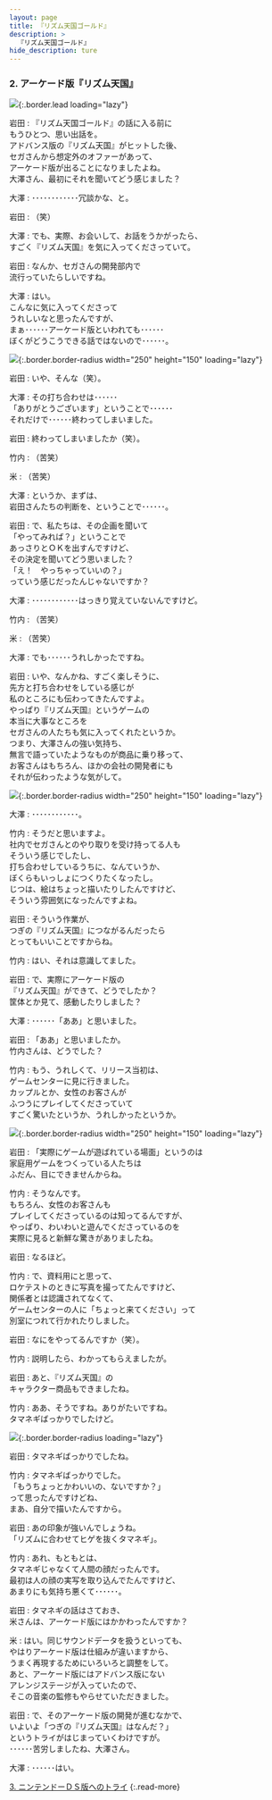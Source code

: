 ```yaml
---
layout: page
title: 『リズム天国ゴールド』
description: >
  『リズム天国ゴールド』
hide_description: ture
---
```


### 2. アーケード版『リズム天国』

![](/interviews/jp/nds/ylzj/vol1/img/mainvisual2.jpg){:.border.lead loading="lazy"}

岩田
: 『リズム天国ゴールド』の話に入る前に<br>もうひとつ、思い出話を。<br>アドバンス版の『リズム天国』がヒットした後、<br>セガさんから想定外のオファーがあって、<br>アーケード版が出ることになりましたよね。<br>大澤さん、最初にそれを聞いてどう感じました？

大澤
: ････････････冗談かな、と。

岩田
: （笑）

大澤
: でも、実際、お会いして、お話をうかがったら、<br>すごく『リズム天国』を気に入ってくださっていて。

岩田
: なんか、セガさんの開発部内で<br>流行っていたらしいですね。

大澤
: はい。<br>こんなに気に入ってくださって<br>うれしいなと思ったんですが、<br>まぁ･･････アーケード版といわれても･･････<br>ぼくがどうこうできる話ではないので･･････。

![](/interviews/jp/nds/ylzj/vol1/img/photo06.jpg){:.border.border-radius width="250" height="150" loading="lazy"}

岩田
: いや、そんな（笑）。

大澤
: その打ち合わせは･･････<br>「ありがとうございます」ということで･･････<br>それだけで･･････終わってしまいました。

岩田
: 終わってしまいましたか（笑）。

竹内
: （苦笑）

米
: （苦笑）

大澤
: というか、まずは、<br>岩田さんたちの判断を、ということで･･････。

岩田
: で、私たちは、その企画を聞いて<br>「やってみれば？」ということで<br>あっさりとＯＫを出すんですけど、<br>その決定を聞いてどう思いました？<br>「え！　やっちゃっていいの？」<br>っていう感じだったんじゃないですか？

大澤
: ････････････はっきり覚えていないんですけど。

竹内
: （苦笑）

米
: （苦笑）

大澤
: でも･･････うれしかったですね。

岩田
: いや、なんかね、すごく楽しそうに、<br>先方と打ち合わせをしている感じが<br>私のところにも伝わってきたんですよ。<br>やっぱり『リズム天国』というゲームの<br>本当に大事なところを<br>セガさんの人たちも気に入ってくれたというか。<br>つまり、大澤さんの強い気持ち、<br>無言で語っていたようなものが商品に乗り移って、<br>お客さんはもちろん、ほかの会社の開発者にも<br>それが伝わったような気がして。

![](/interviews/jp/nds/ylzj/vol1/img/photo07.jpg){:.border.border-radius width="250" height="150" loading="lazy"}

大澤
: ････････････。

竹内
: そうだと思いますよ。<br>社内でセガさんとのやり取りを受け持ってる人も<br>そういう感じでしたし、<br>打ち合わせしているうちに、なんていうか、<br>ぼくらもいっしょにつくりたくなったし。<br>じつは、絵はちょっと描いたりしたんですけど、<br>そういう雰囲気になったんですよね。

岩田
: そういう作業が、<br>つぎの『リズム天国』につながるんだったら<br>とってもいいことですからね。

竹内
: はい、それは意識してました。

岩田
: で、実際にアーケード版の<br>『リズム天国』ができて、どうでしたか？<br>筐体とか見て、感動したりしました？

大澤
: ･･････「ああ」と思いました。

岩田
: 「ああ」と思いましたか。<br>竹内さんは、どうでした？

竹内
: もう、うれしくて、リリース当初は、<br>ゲームセンターに見に行きました。<br>カップルとか、女性のお客さんが<br>ふつうにプレイしてくださっていて<br>すごく驚いたというか、うれしかったというか。

![](/interviews/jp/nds/ylzj/vol1/img/photo08.jpg){:.border.border-radius width="250" height="150" loading="lazy"}

岩田
: 「実際にゲームが遊ばれている場面」というのは<br>家庭用ゲームをつくっている人たちは<br>ふだん、目にできませんからね。

竹内
: そうなんです。<br>もちろん、女性のお客さんも<br>プレイしてくださっているのは知ってるんですが、<br>やっぱり、わいわいと遊んでくださっているのを<br>実際に見ると新鮮な驚きがありましたね。

岩田
: なるほど。

竹内
: で、資料用にと思って、<br>ロケテストのときに写真を撮ってたんですけど、<br>関係者とは認識されてなくて、<br>ゲームセンターの人に「ちょっと来てください」って<br>別室につれて行かれたりしました。

岩田
: なにをやってるんですか（笑）。

竹内
: 説明したら、わかってもらえましたが。

岩田
: あと、『リズム天国』の<br>キャラクター商品もできましたね。

竹内
: ああ、そうですね。ありがたいですね。<br>タマネギばっかりでしたけど。

![](/interviews/jp/nds/ylzj/vol1/img/tamanegi.gif){:.border.border-radius loading="lazy"}

岩田
: タマネギばっかりでしたね。

竹内
: タマネギばっかりでした。<br>「もうちょっとかわいいの、ないですか？」<br>って思ったんですけどね、<br>まあ、自分で描いたんですから。

岩田
: あの印象が強いんでしょうね。<br>「リズムに合わせてヒゲを抜くタマネギ」。

竹内
: あれ、もともとは、<br>タマネギじゃなくて人間の顔だったんです。<br>最初は人の顔の実写を取り込んでたんですけど、<br>あまりにも気持ち悪くて･･････。

岩田
: タマネギの話はさておき、<br>米さんは、アーケード版にはかかわったんですか？

米
: はい。同じサウンドデータを扱うといっても、<br>やはりアーケード版は仕組みが違いますから、<br>うまく再現するためにいろいろと調整をして。<br>あと、アーケード版にはアドバンス版にない<br>アレンジステージが入っていたので、<br>そこの音楽の監修もやらせていただきました。

岩田
: で、そのアーケード版の開発が進むなかで、<br>いよいよ「つぎの『リズム天国』はなんだ？」<br>というトライがはじまっていくわけですが。<br>･･････苦労しましたね、大澤さん。

大澤
: ･･････はい。<br>


[3. ニンテンドーＤＳ版へのトライ](3.md)
{:.read-more}

